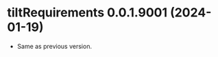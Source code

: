 <!-- NEWS.md is maintained by https://cynkra.github.io/fledge, do not edit -->

# tiltRequirements 0.0.1.9001 (2024-01-19)

- Same as previous version.


